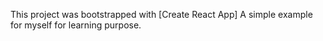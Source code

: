 This project was bootstrapped with [Create React App] A simple example for myself for learning purpose.
